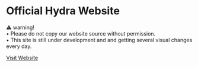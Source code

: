 # Official Hydra Website 
⚠️ warning!
<br>
• Please do not copy our website source without permission.<br>
• This site is still under development and and getting several visual changes every day.<br>

<a href="https://resurrectedos.github.io">Visit Website</a>

